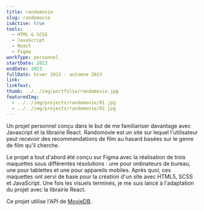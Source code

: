 ```yaml
---
title: randomovie
slug: randomovie
isActive: true
tools:
  - HTML & SCSS
  - JavaScript
  - React
  - Figma
workType: personnel
startDate: 2023
endDate: 2023
fullDate: hiver 2023 - automne 2023
link:
linkText:
thumb: ../../img/portfolio/randomovie.jpg
featuredImg:
  - ../../img/projects/randomovie/01.jpg
  - ../../img/projects/randomovie/02.jpg
---
```


Un projet personnel conçu dans le but de me familiariser davantage avec Javascript et la librairie React. Randomovie est
un site sur lequel l'utilisateur peut recevoir des recommendations de film au hasard basées sur le genre de film qu'il
cherche.

Le projet a tout d'abord été conçu sur Figma avec la réalisation de trois maquettes sous différentes résolutions : une
pour ordinateurs de bureau, une pour tablettes et une pour appareils mobiles. Après quoi, ces maquettes ont servi de
base pour la création d'un site avec HTML5, SCSS et JavaScript. Une fois les visuels terminés, je me suis lancé à
l'adaptation du projet avec la librairie React.

Ce projet utilise l'API de [MovieDB](https://www.themoviedb.org/?language=fr).